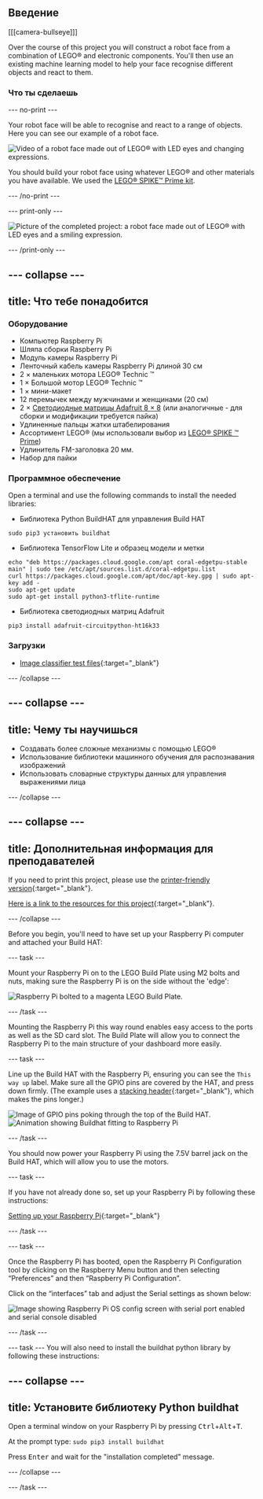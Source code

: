 ## Введение

[[[camera-bullseye]]]

Over the course of this project you will construct a robot face from a combination of LEGO® and electronic components. You'll then use an existing machine learning model to help your face recognise different objects and react to them.

### Что ты сделаешь

--- no-print ---

Your robot face will be able to recognise and react to a range of objects. Here you can see our example of a robot face.

![Video of a robot face made out of LEGO® with LED eyes and changing expressions.](images/robot_face.gif)

You should build your robot face using whatever LEGO® and other materials you have available. We used the [LEGO® SPIKE™ Prime kit](https://education.lego.com/en-gb/product/spike-prime).

--- /no-print ---

--- print-only ---

![Picture of the completed project: a robot face made out of LEGO® with LED eyes and a smiling expression.](images/robot_face.jpg)

--- /print-only ---

--- collapse ---
---
title: Что тебе понадобится
---
### Оборудование

+ Компьютер Raspberry Pi
+ Шляпа сборки Raspberry Pi
+ Модуль камеры Raspberry Pi
+ Ленточный кабель камеры Raspberry Pi длиной 30 см
+ 2 × маленьких мотора LEGO® Technic ™
+ 1 × Большой мотор LEGO® Technic ™
+ 1 × мини-макет
+ 12 перемычек между мужчинами и женщинами (20 см)
+ 2 × [Светодиодные матрицы Adafruit 8 × 8](https://www.adafruit.com/product/1049) (или аналогичные - для сборки и модификации требуется пайка)
+ Удлиненные пальцы жатки штабелирования
+ Ассортимент LEGO® (мы использовали выбор из [LEGO® SPIKE ™ Prime](https://education.lego.com/en-gb/product/spike-prime))
+ Удлинитель FM-заголовка 20 мм.
+ Набор для пайки

### Программное обеспечение

Open a terminal and use the following commands to install the needed libraries:

+ Библиотека Python BuildHAT для управления Build HAT

```
sudo pip3 установить buildhat
```

+ Библиотека TensorFlow Lite и образец модели и метки

```
echo "deb https://packages.cloud.google.com/apt coral-edgetpu-stable main" | sudo tee /etc/apt/sources.list.d/coral-edgetpu.list
curl https://packages.cloud.google.com/apt/doc/apt-key.gpg | sudo apt-key add -
sudo apt-get update
sudo apt-get install python3-tflite-runtime
```

+ Библиотека светодиодных матриц Adafruit

```
pip3 install adafruit-circuitpython-ht16k33
```

### Загрузки

+ [Image classifier test files](https://rpf.io/p/en/lego-robot-face-go){:target="_blank"}

--- /collapse ---

--- collapse ---
---
title: Чему ты научишься
---

+ Создавать более сложные механизмы с помощью LEGO®
+ Использование библиотеки машинного обучения для распознавания изображений
+ Использовать словарные структуры данных для управления выражениями лица

--- /collapse ---

--- collapse ---
---
title: Дополнительная информация для преподавателей
---

If you need to print this project, please use the [printer-friendly version](https://projects.raspberrypi.org/en/projects/robot-face/print){:target="_blank"}.

[Here is a link to the resources for this project](https://rpf.io/p/en/lego-robot-face-go){:target="_blank"}.

--- /collapse ---

Before you begin, you'll need to have set up your Raspberry Pi computer and attached your Build HAT:

--- task ---

Mount your Raspberry Pi on to the LEGO Build Plate using M2 bolts and nuts, making sure the Raspberry Pi is on the side without the 'edge':

 ![Raspberry Pi bolted to a magenta LEGO Build Plate.](images/build_11.jpg)

--- /task ---

Mounting the Raspberry Pi this way round enables easy access to the ports as well as the SD card slot. The Build Plate will allow you to connect the Raspberry Pi to the main structure of your dashboard more easily.

--- task ---

Line up the Build HAT with the Raspberry Pi, ensuring you can see the `This way up` label. Make sure all the GPIO pins are covered by the HAT, and press down firmly. (The example uses a [stacking header](https://www.adafruit.com/product/2223){:target="_blank"}, which makes the pins longer.)

![Image of GPIO pins poking through the top of the Build HAT.](images/build_15.jpg) ![Animation showing Buildhat fitting to Raspberry Pi](images/haton.gif)

--- /task ---

You should now power your Raspberry Pi using the 7.5V barrel jack on the Build HAT, which will allow you to use the motors.

--- task ---

If you have not already done so, set up your Raspberry Pi by following these instructions:

[Setting up your Raspberry Pi](https://projects.raspberrypi.org/en/projects/raspberry-pi-setting-up){:target="_blank"}

--- /task ---

--- task ---

Once the Raspberry Pi has booted, open the Raspberry Pi Configuration tool by clicking on the Raspberry Menu button and then selecting “Preferences” and then “Raspberry Pi Configuration”.

Click on the “interfaces” tab and adjust the Serial settings as shown below:

![Image showing Raspberry Pi OS config screen with serial port enabled and serial console disabled](images/configshot.jpg)

--- /task ---

--- task --- You will also need to install the buildhat python library by following these instructions:

--- collapse ---
---
title: Установите библиотеку Python buildhat
---

Open a terminal window on your Raspberry Pi by pressing <kbd>Ctrl</kbd>+<kbd>Alt</kbd>+<kbd>T</kbd>.

At the prompt type: `sudo pip3 install buildhat`

Press <kbd>Enter</kbd> and wait for the "installation completed" message.

--- /collapse ---

--- /task ---
